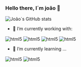 <h3> Hello there, I´m joão 👋 </h2>


![João´s GitHub stats](https://github-readme-stats.vercel.app/api?username=JohnAntu&show_icons=true&theme=radical)

<!--
### This is my website 
[![Blog](https://img.shields.io/website?label=JoaoAntudv.ueuo.com&style=for-the-badge&url=http://joaoantudv.ueuo.com/)](http://joaoantudv.ueuo.com)
-->


- 🔭 I’m currently working with: 
<div style="display:inline_block">
  <img align="center" alt="html5" src="https://img.shields.io/badge/HTML5-E34F26?style=for-the-badge&logo=html5&logoColor=white"/>
  <img align="center" alt="html5" src="https://img.shields.io/badge/CSS3-1572B6?style=for-the-badge&logo=css3&logoColor=white"/>
  <img align="center" alt="html5" src="https://img.shields.io/badge/JavaScript-F7DF1E?style=for-the-badge&logo=javascript&logoColor=black"/>
  <img align="center" alt="html5" src="https://img.shields.io/badge/Python-14354C?style=for-the-badge&logo=python&logoColor=white"/>
</div>




- 🌱 I’m currently learning ...
<div style="display:inline_block">
  <img align="center" alt="html5" src="[https://img.shields.io/badge/HTML5-E34F26?style=for-the-badge&logo=html5&logoColor=white](https://img.shields.io/badge/PHP-777BB4?style=for-the-badge&logo=php&logoColor=white)"/>
  <img align="center" alt="html5" src="[https://img.shields.io/badge/CSS3-1572B6?style=for-the-badge&logo=css3&logoColor=white](https://img.shields.io/badge/MySQL-00000F?style=for-the-badge&logo=mysql&logoColor=white)"/>
</div>


